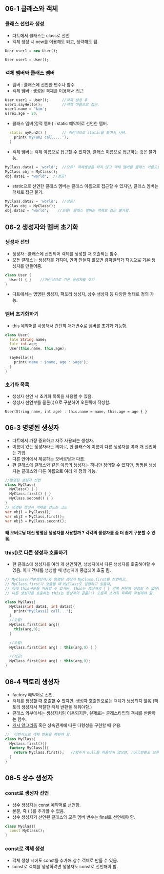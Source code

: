 ## 06-1 클래스와 객체

### 클래스 선언과 생성
- 다트에서 클래스는 class로 선언
- 객체 생성 시 new를 이용해도 되고, 생략해도 됨.
```dart
Uesr user1 = new User();

User user1 = User();
```

### 객체 멤버와 클래스 멤버
- 멤버 : 클래스에 선언한 변수나 함수
- 객체 멤버 : 생성된 객체를 이용해서 접근 <br>
```dart
User user1 = User();      //객체 생성 후 
user1.sayHello();         //객체 이름으로 접근.
user1.name = 'kim';       
usre1.age = 20;
```
- 클래스 멤버(정적 멤버) : static 예약어로 선언한 멤버.
```dart
  static myFun2() {       // 이런식으로 static을 붙여서 사용.
    print('myFun2 call....');
  }
```
- 객체 멤버는 객체 이름으로 접근할 수 있지만, 클래스 이름으로 접근하는 것은 불가능.
```dart
MyClass.data1 = 'world';  //오류! 객체생성을 하지 않고 객체 멤버를 클래스 이름으로 이용하면 안됨.
MyClass obj = MyClass(); 
obj.data1 = 'world';  //성공!
```
- static으로 선언한 클래스 멤버는 클래스 이름으로 접근할 수 있지만, 클래스 멤버는 객체로 접근 불가.
```dart
MyClass.data2 = 'world';  //성공!
MyClas obj = MyClass();
obj.data2 = 'world';    //오류! 클래스 멤버는 객체로 접근 불가함.
```

## 06-2 생성자와 멤버 초기화

### 생성자 선언
- 생성자 : 클래스에 선언되어 객체를 생성할 때 호출되는 함수.
- 모든 클래스는 생성자를 가지며, 만약 만들지 않으면 컴파일러가 자동으로 기본 생성자를 만들어줌.
```dart
class User {
  User() { }    //이런식으로 기본 생성자를 추가
}
```
- 다트에서는 명명된 생성자, 팩토리 생성자, 상수 생성자 등 다양한 형태로 정의 가능.

### 멤버 초기화하기
- this 예약어를 사용해서 간단히 매개변수로 멤버를 초기화 가능함.
```dart
class User{
  late String name;
  late int age;
  User(this.name, this.age);
  
  sayHello(){
    print('name : $name, age : $age');
  }
}
```

### 초기화 목록
- 생성자 선언 시 초기화 목록을 사용할 수 있음.
- 생성자 선언부를 콜론(:)으로 구분하여 오른쪽에 작성함.
```
User(String name, int age) : this.name = name, this.age = age { }
```
## 06-3 명명된 생성자
- 다트에서 가장 중요하고 자주 사용되는 생성자.
- 이름이 있는 생성자라는 의미로, 한 클래스에 이름이 다른 생성자를 여러 개 선언하는 기법.
- 다른 언어에서 제공하는 오버로딩과 다름. 
- 한 클래스에 클래스와 같은 이름의 생성자는 하나만 정의할 수 있지만, 명명된 생성자는 클래스와 다른 이름으로 여러 개 정의 가능.
```dart
//명명된 생성자 선언
class MyClass{
  MyClass() { }
  MyClass.first() { }
  MyClass.second() { }
}
// 명명된 생성자 객체로 만드는 코드
var obj1 = MyClass();
var obj2 = MyClass.first();
var obj3 = MyClass.secont();
```
#### 왜 오버로딩 대신 명명된 생성자를 사용할까 ? 각각의 생성자를 좀 더 쉽게 구분할 수 있음. 

### this()로 다른 생성자 호출하기
- 한 클래스에 생성자를 여러 개 선언하면, 생성자에서 다른 생성자를 호출해야할 수 있음. 이때 객체를 생성할 때 생성자가 중첩되어 호출 됨.
```dart
// MyClass(기본생성자)와 명명된 생성자 MyClass.first를 선언하고,
// MyClass.first가 호출될 때 MyClass도 실행하고 싶을때, 
// 이때 this구문을 이용할 수 있지만, this는 생성자의 { } 안쪽 본문에 생성할 수 없음!
// 다른 생성자를 호출하는 this는 생성자의 콜론(:) 오른쪽 초기화 목록에 작성해야 함.

class MyClass{
  MyClass(int data1, int data2){
    print("MyClass() call...");
  }
  //오류!
  MyClass.first(int arg){
    this(arg,0);      
  }
  
  //오류!
  MyClass.first(int arg) : this(arg,0) { } 
  
  //성공!
  MyClass.first(int arg) : this(arg,0);   
}
```
## 06-4 팩토리 생성자
- factory 예약어로 선언.
- 객체를 생성할 때 호출할 수 있지만, 생성자 호출만으로는 객체가 생성되지 않음.(팩토리 생성자서 적절한 객체 반환을 해줘야함.)
- 클래스 외부에서는 생성자처럼 이용되지만, 실제로는 클래스타입의 객체를 반환하는 함수.
- [캐시 알고리즘](Dart/factory.dart) 혹은 상속관계에 따른 다형성을 구현할 때 유용. 
```dart
//  이런식으로 객체 반환을 해줘야 함.
class MyClass{
  Myclass.first(){}
  factory MyClass(){
    return Myclass.first();   //함수가 null을 허용하지 않으면, null반환도 오류가 뜸.
  }
}
```

## 06-5 상수 생성자

### const로 생성자 선언
- 상수 생성자는 const 예약어로 선언함.
- 본문, 즉 { }를 추가할 수 없음.
- 상수 생성자가 선언된 클래스의 모든 멤버 변수는 final로 선언해야 함.
```dart
class MyClass{
  const MyClass();
}
```
### const로 객체 생성
- 객체 생성 시에도 const를 추가해 상수 객체로 만들 수 있음.
- const로 객체를 생성하려면 생성자도 const로 선언해야 함.